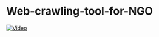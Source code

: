 # Web-crawling-tool-for-NGO
[![Video](https://img.youtube.com/vi/VddchMtT9Aw/0.jpg)](https://www.youtube.com/watch?v=VddchMtT9Aw)
